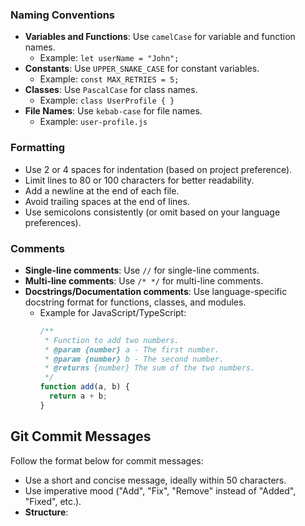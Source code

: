 ### Naming Conventions
- **Variables and Functions**: Use `camelCase` for variable and function names.
    - Example: `let userName = "John";`
- **Constants**: Use `UPPER_SNAKE_CASE` for constant variables.
    - Example: `const MAX_RETRIES = 5;`
- **Classes**: Use `PascalCase` for class names.
    - Example: `class UserProfile { }`
- **File Names**: Use `kebab-case` for file names.
    - Example: `user-profile.js`

### Formatting
- Use 2 or 4 spaces for indentation (based on project preference).
- Limit lines to 80 or 100 characters for better readability.
- Add a newline at the end of each file.
- Avoid trailing spaces at the end of lines.
- Use semicolons consistently (or omit based on your language preferences).

### Comments
- **Single-line comments**: Use `//` for single-line comments.
- **Multi-line comments**: Use `/* */` for multi-line comments.
- **Docstrings/Documentation comments**: Use language-specific docstring format for functions, classes, and modules.
  - Example for JavaScript/TypeScript:
    ```javascript
    /**
     * Function to add two numbers.
     * @param {number} a - The first number.
     * @param {number} b - The second number.
     * @returns {number} The sum of the two numbers.
     */
    function add(a, b) {
      return a + b;
    }
    ```

## Git Commit Messages
Follow the format below for commit messages:
- Use a short and concise message, ideally within 50 characters.
- Use imperative mood ("Add", "Fix", "Remove" instead of "Added", "Fixed", etc.).
- **Structure**:

